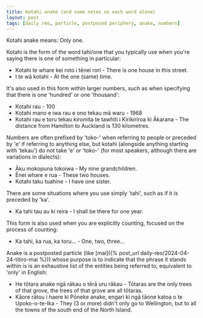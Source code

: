 ```yaml
---
title: Kotahi anake (and some notes on each word alone)
layout: post
tags: [daily reo, particle, postposed periphery, anake, numbers]
---
```


Kotahi anake means: Only one.

Kotahi is the form of the word tahi/one that you typically use when you're saying there is one of something in particular:
- Kotahi te whare kei roto i tēnei rori - There is one house in this street.
- I te wā kotahi - At the one (same) time.

It's also used in this form within larger numbers, such as when specifying that there is one 'hundred' or one 'thousand':
- Kotahi rau - 100
- Kotahi mano e iwa rau e ono tekau mā waru - 1968
- Kotahi rau e toru tekau kiromita te tawhiti i Kirikiriroa ki Ākarana - The distance from Hamilton to Auckland is 130 kilometres.

Numbers are often prefixed by 'toko-' when referring to people or preceded by 'e' if referring to anything else, but kotahi (alongside anything starting with 'tekau') do not take 'e' or 'toko-' (for most speakers, although there are variations in dialects):
- Āku mokopuna tokoiwa - My nine grandchildren.
- Ēnei whare e rua - These two houses.
- Kotahi taku tuahine - I have one sister.

There are some situations where you use simply 'tahi', such as if it is preceded by 'ka'.
- Ka tahi tau au ki reira - I shall be there for one year.

This form is also used when you are explicitly counting, focused on the process of counting:
- Ka tahi, ka rua, ka toru... - One, two, three...

Anake is a postposted particle (like [mai]({% post_url daily-reo/2024-04-24-titiro-mai %})) whose purpose is to indicate that the phrase it stands within is is an exhaustive list of the entities being referred to, equivalent to 'only' in English:
- He tōtara anake ngā rākau o tērā uru rākau - Tōtaras are the only trees of that grove, the trees of that grove are all tōtaras.
- Kāore rātou i haere ki Pōneke anake, engari ki ngā tāone katoa o te Upoko-o-te-Ika - They (3 or more) didn't only go to Wellington, but to all the towns of the south end of the North Island.